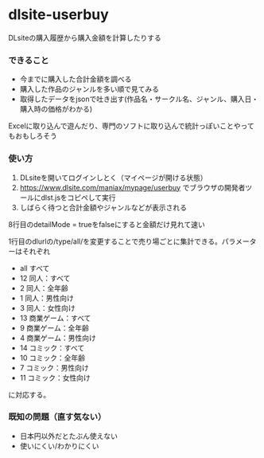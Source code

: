 # dlsite-userbuy
DLsiteの購入履歴から購入金額を計算したりする

### できること
- 今までに購入した合計金額を調べる
- 購入した作品のジャンルを多い順で見てみる
- 取得したデータをjsonで吐き出す(作品名・サークル名、ジャンル、購入日・購入時の価格がわかる)

Excelに取り込んで遊んだり、専門のソフトに取り込んで統計っぽいことやってもおもしろそう

### 使い方
1. DLsiteを開いてログインしとく（マイページが開ける状態）
2. https://www.dlsite.com/maniax/mypage/userbuy でブラウザの開発者ツールにdlst.jsをコピペして実行
3. しばらく待つと合計金額やジャンルなどが表示される

8行目のdetailMode = trueをfalseにすると金額だけ見れて速い

1行目のdlurlの/type/all/を変更することで売り場ごとに集計できる。パラメーターはそれぞれ

- all すべて
- 12 同人：すべて
- 2 同人：全年齢
- 1 同人：男性向け
- 3 同人：女性向け
- 13 商業ゲーム：すべて
- 9 商業ゲーム：全年齢
- 4 商業ゲーム：男性向け
- 14 コミック：すべて
- 10 コミック：全年齢
- 7 コミック：男性向け
- 11 コミック：女性向け

に対応する。

### 既知の問題（直す気ない）
- 日本円以外だとたぶん使えない
- 使いにくい/わかりにくい
